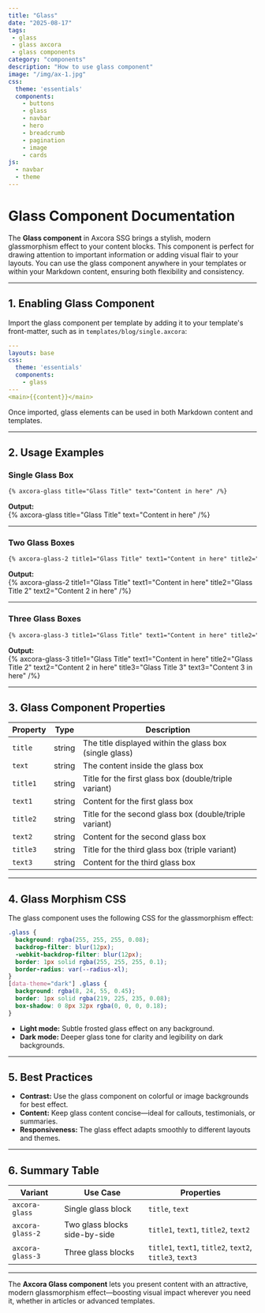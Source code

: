 ```yaml
---
title: "Glass"
date: "2025-08-17"
tags: 
 - glass
 - glass axcora
 - glass components
category: "components"
description: "How to use glass component"
image: "/img/ax-1.jpg"
css:
  theme: 'essentials'
  components:
    - buttons
    - glass
    - navbar
    - hero
    - breadcrumb
    - pagination
    - image
    - cards
js:
  - navbar
  - theme
---
```

# Glass Component Documentation

The **Glass component** in Axcora SSG brings a stylish, modern glassmorphism effect to your content blocks. This component is perfect for drawing attention to important information or adding visual flair to your layouts. You can use the glass component anywhere in your templates or within your Markdown content, ensuring both flexibility and consistency.

---

## 1. Enabling Glass Component

Import the glass component per template by adding it to your template's front-matter, such as in `templates/blog/single.axcora`:

```yaml
---
layouts: base
css:
  theme: 'essentials'
  components:
    - glass
---
<main>{{content}}</main>
```

Once imported, glass elements can be used in both Markdown content and templates.

---

## 2. Usage Examples

### Single Glass Box

```markdown
{% axcora-glass title="Glass Title" text="Content in here" /%}
```
**Output:**  
{% axcora-glass title="Glass Title" text="Content in here" /%}

---

### Two Glass Boxes

```markdown
{% axcora-glass-2 title1="Glass Title" text1="Content in here" title2="Glass Title 2" text2="Content 2 in here" /%}
```
**Output:**  
{% axcora-glass-2 title1="Glass Title" text1="Content in here" title2="Glass Title 2" text2="Content 2 in here" /%}

---

### Three Glass Boxes

```markdown
{% axcora-glass-3 title1="Glass Title" text1="Content in here" title2="Glass Title 2" text2="Content 2 in here" title3="Glass Title 3" text3="Content 3 in here" /%}
```
**Output:**  
{% axcora-glass-3 title1="Glass Title" text1="Content in here" title2="Glass Title 2" text2="Content 2 in here" title3="Glass Title 3" text3="Content 3 in here" /%}

---

## 3. Glass Component Properties

| Property    | Type   | Description                                            |
|-------------|--------|--------------------------------------------------------|
| `title`     | string | The title displayed within the glass box (single glass)|
| `text`      | string | The content inside the glass box                       |
| `title1`    | string | Title for the first glass box (double/triple variant)  |
| `text1`     | string | Content for the first glass box                        |
| `title2`    | string | Title for the second glass box (double/triple variant) |
| `text2`     | string | Content for the second glass box                       |
| `title3`    | string | Title for the third glass box (triple variant)         |
| `text3`     | string | Content for the third glass box                        |

---

## 4. Glass Morphism CSS

The glass component uses the following CSS for the glassmorphism effect:

```css
.glass {
  background: rgba(255, 255, 255, 0.08);
  backdrop-filter: blur(12px);
  -webkit-backdrop-filter: blur(12px);
  border: 1px solid rgba(255, 255, 255, 0.1);
  border-radius: var(--radius-xl);
}
[data-theme="dark"] .glass {
  background: rgba(8, 24, 55, 0.45);
  border: 1px solid rgba(219, 225, 235, 0.08);
  box-shadow: 0 8px 32px rgba(0, 0, 0, 0.18);
}
```

- **Light mode:** Subtle frosted glass effect on any background.
- **Dark mode:** Deeper glass tone for clarity and legibility on dark backgrounds.

---

## 5. Best Practices

- **Contrast:** Use the glass component on colorful or image backgrounds for best effect.
- **Content:** Keep glass content concise—ideal for callouts, testimonials, or summaries.
- **Responsiveness:** The glass effect adapts smoothly to different layouts and themes.

---

## 6. Summary Table

| Variant             | Use Case                       | Properties                      |
|---------------------|-------------------------------|----------------------------------|
| `axcora-glass`      | Single glass block            | `title`, `text`                 |
| `axcora-glass-2`    | Two glass blocks side-by-side | `title1`, `text1`, `title2`, `text2` |
| `axcora-glass-3`    | Three glass blocks            | `title1`, `text1`, `title2`, `text2`, `title3`, `text3` |

---

The **Axcora Glass component** lets you present content with an attractive, modern glassmorphism effect—boosting visual impact wherever you need it, whether in articles or advanced templates.